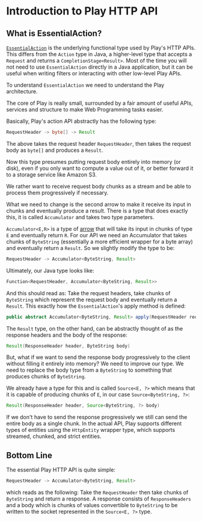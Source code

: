<!--- Copyright (C) from 2022 The Play Framework Contributors <https://github.com/playframework>, 2011-2021 Lightbend Inc. <https://www.lightbend.com> -->

# Introduction to Play HTTP API

## What is EssentialAction?

[`EssentialAction`](api/java/play/mvc/EssentialAction.html) is the underlying functional type used by Play's HTTP APIs. This differs from the `Action` type in Java, a higher-level type that accepts a `Request` and returns a `CompletionStage<Result>`. Most of the time you will not need to use `EssentialAction` directly in a Java application, but it can be useful when writing filters or interacting with other low-level Play APIs.

To understand `EssentialAction` we need to understand the Play architecture.

The core of Play is really small, surrounded by a fair amount of useful APIs, services and structure to make Web Programming tasks easier.

Basically, Play's action API abstractly has the following type:

```java
RequestHeader -> byte[] -> Result 
```

The above takes the request header `RequestHeader`, then takes the request body as `byte[]` and produces a `Result`.

Now this type presumes putting request body entirely into memory (or disk), even if you only want to compute a value out of it, or better forward it to a storage service like Amazon S3.

We rather want to receive request body chunks as a stream and be able to process them progressively if necessary.

What we need to change is the second arrow to make it receive its input in chunks and eventually produce a result. There is a type that does exactly this, it is called `Accumulator` and takes two type parameters.

`Accumulator<E,R>` is a type of [arrow](https://www.haskell.org/arrows/) that will take its input in chunks of type `E` and eventually return `R`. For our API we need an Accumulator that takes chunks of `ByteString` (essentially a more efficient wrapper for a byte array) and eventually return a `Result`. So we slightly modify the type to be:

```java
RequestHeader -> Accumulator<ByteString, Result>
```

Ultimately, our Java type looks like:

```java
Function<RequestHeader, Accumulator<ByteString, Result>>
```

And this should read as: Take the request headers, take chunks of `ByteString` which represent the request body and eventually return a `Result`. This exactly how the `EssentialAction`'s apply method is defined:

```java
public abstract Accumulator<ByteString, Result> apply(RequestHeader requestHeader);
```

The `Result` type, on the other hand, can be abstractly thought of as the response headers and the body of the response:

```java
Result(ResponseHeader header, ByteString body)
```

But, what if we want to send the response body progressively to the client without filling it entirely into memory? We need to improve our type. We need to replace the body type from a `ByteString` to something that produces chunks of `ByteString`. 

We already have a type for this and is called `Source<E, ?>` which means that it is capable of producing chunks of `E`, in our case `Source<ByteString, ?>`:

```java
Result(ResponseHeader header, Source<ByteString, ?> body)
```

If we don't have to send the response progressively we still can send the entire body as a single chunk. In the actual API, Play supports different types of entities using the `HttpEntity` wrapper type, which supports streamed, chunked, and strict entities.

## Bottom Line

The essential Play HTTP API is quite simple:

```java
RequestHeader -> Accumulator<ByteString, Result>
```

which reads as the following: Take the `RequestHeader` then take chunks of `ByteString` and return a response. A response consists of `ResponseHeaders` and a body which is chunks of values convertible to `ByteString` to be written to the socket represented in the `Source<E, ?>` type.
